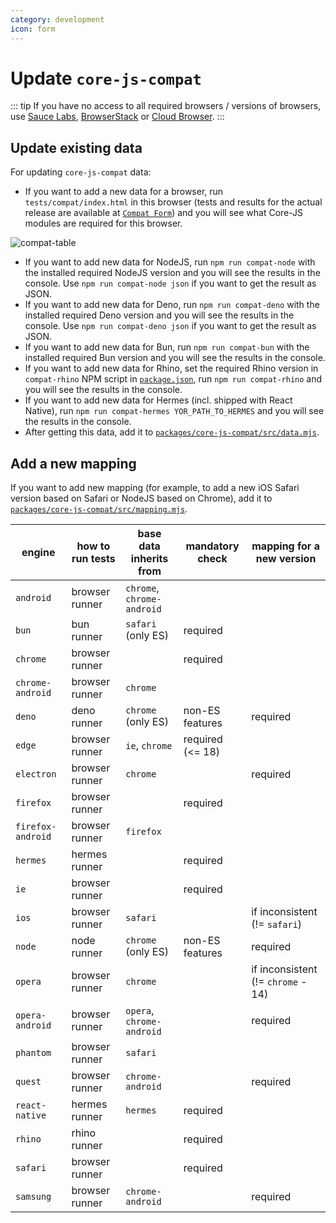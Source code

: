 ```yaml
---
category: development
icon: form
---
```


# Update `core-js-compat`

::: tip
If you have no access to all required browsers / versions of browsers, use [Sauce Labs](https://saucelabs.com/), [BrowserStack](https://www.browserstack.com/) or [Cloud Browser](https://ieonchrome.com/).
:::

## Update existing data

For updating `core-js-compat` data:

- If you want to add a new data for a browser, run `tests/compat/index.html` in this browser (tests and results for the actual release are available at [`Compat Form`](/compat.md)) and you will see what Core-JS modules are required for this browser.

![compat-table](/compat/screenshot.png)

- If you want to add new data for NodeJS, run `npm run compat-node` with the installed required NodeJS version and you will see the results in the console. Use `npm run compat-node json` if you want to get the result as JSON.
- If you want to add new data for Deno, run `npm run compat-deno` with the installed required Deno version and you will see the results in the console. Use `npm run compat-deno json` if you want to get the result as JSON.
- If you want to add new data for Bun, run `npm run compat-bun` with the installed required Bun version and you will see the results in the console.
- If you want to add new data for Rhino, set the required Rhino version in `compat-rhino` NPM script in [`package.json`](https://github.com/zloirock/core-js/blob/master/package.json), run `npm run compat-rhino` and you will see the results in the console.
- If you want to add new data for Hermes (incl. shipped with React Native), run `npm run compat-hermes YOR_PATH_TO_HERMES` and you will see the results in the console.
- After getting this data, add it to [`packages/core-js-compat/src/data.mjs`](https://github.com/zloirock/core-js/blob/master/packages/core-js-compat/src/data.mjs).

## Add a new mapping

If you want to add new mapping (for example, to add a new iOS Safari version based on Safari or NodeJS based on Chrome), add it to [`packages/core-js-compat/src/mapping.mjs`](https://github.com/zloirock/core-js/blob/master/packages/core-js-compat/src/mapping.mjs).

| engine            | how to run tests | base data inherits from    | mandatory check  | mapping for a new version          |
| ----------------- | ---------------- | -------------------------- | ---------------- | ---------------------------------- |
| `android`         | browser runner   | `chrome`, `chrome-android` |                  |                                    |
| `bun`             | bun runner       | `safari` (only ES)         | required         |                                    |
| `chrome`          | browser runner   |                            | required         |                                    |
| `chrome-android`  | browser runner   | `chrome`                   |                  |                                    |
| `deno`            | deno runner      | `chrome` (only ES)         | non-ES features  | required                           |
| `edge`            | browser runner   | `ie`, `chrome`             | required (<= 18) |                                    |
| `electron`        | browser runner   | `chrome`                   |                  | required                           |
| `firefox`         | browser runner   |                            | required         |                                    |
| `firefox-android` | browser runner   | `firefox`                  |                  |                                    |
| `hermes`          | hermes runner    |                            | required         |                                    |
| `ie`              | browser runner   |                            | required         |                                    |
| `ios`             | browser runner   | `safari`                   |                  | if inconsistent (!= `safari`)      |
| `node`            | node runner      | `chrome` (only ES)         | non-ES features  | required                           |
| `opera`           | browser runner   | `chrome`                   |                  | if inconsistent (!= `chrome` - 14) |
| `opera-android`   | browser runner   | `opera`, `chrome-android`  |                  | required                           |
| `phantom`         | browser runner   | `safari`                   |                  |                                    |
| `quest`           | browser runner   | `chrome-android`           |                  | required                           |
| `react-native`    | hermes runner    | `hermes`                   | required         |                                    |
| `rhino`           | rhino runner     |                            | required         |                                    |
| `safari`          | browser runner   |                            | required         |                                    |
| `samsung`         | browser runner   | `chrome-android`           |                  | required                           |
